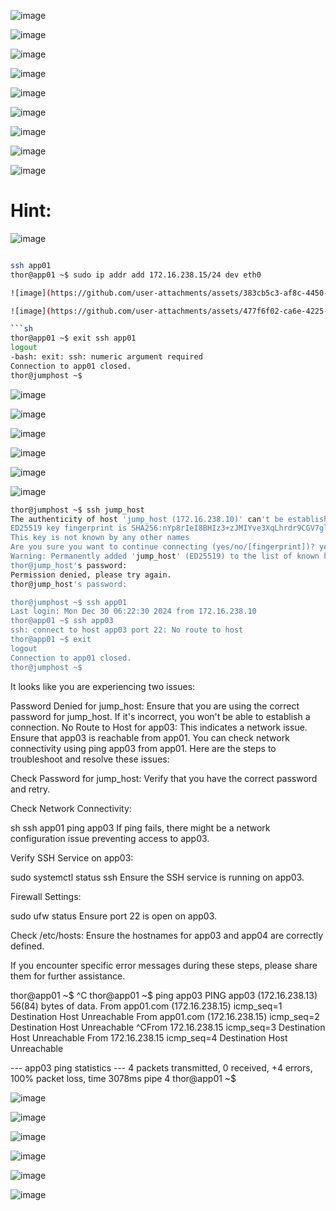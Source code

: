 ![image](https://github.com/user-attachments/assets/306f8bf1-349c-4bb0-acd6-1cda8faf4fdb)

![image](https://github.com/user-attachments/assets/6e16e9c9-6cb7-49d6-8fda-7080203347bf)

![image](https://github.com/user-attachments/assets/e44576bc-0fe9-4711-88e0-7d8308a45e44)

![image](https://github.com/user-attachments/assets/c8870c68-b6eb-4efc-a95d-1aab1c3e8719)

![image](https://github.com/user-attachments/assets/f3b6c4cf-fa53-4406-bb11-3c4eaae007d4)

![image](https://github.com/user-attachments/assets/2d85f65f-8456-4a60-9944-f70670c060f3)

![image](https://github.com/user-attachments/assets/f93bfb45-01b0-4c8b-9744-0ecbc3ea4768)

![image](https://github.com/user-attachments/assets/4c535caa-0679-4f89-b21d-a89e3680212a)

![image](https://github.com/user-attachments/assets/bf2805db-497e-4ddc-98f6-c8deaaf41a18)

# Hint:
![image](https://github.com/user-attachments/assets/a047e408-23d0-404c-915a-4197681a45db)

```sh

ssh app01
thor@app01 ~$ sudo ip addr add 172.16.238.15/24 dev eth0

![image](https://github.com/user-attachments/assets/383cb5c3-af8c-4450-860c-2dc80e12b377)

![image](https://github.com/user-attachments/assets/477f6f02-ca6e-4225-9a3a-1508ff5ae750)

```sh
thor@app01 ~$ exit ssh app01
logout
-bash: exit: ssh: numeric argument required
Connection to app01 closed.
thor@jumphost ~$ 
```

![image](https://github.com/user-attachments/assets/9617ca8f-4136-4f96-92d6-35eb24647ab2)

![image](https://github.com/user-attachments/assets/68037be0-1f20-49b5-8129-b66d457e40d5)

![image](https://github.com/user-attachments/assets/76aaf473-5db7-4d51-8d48-d14cce0ed983)

![image](https://github.com/user-attachments/assets/577e11f1-068f-4a9f-994c-82269c0ddb12)

![image](https://github.com/user-attachments/assets/c7cc143f-8276-4c23-a4e4-cd28b8608f39)

![image](https://github.com/user-attachments/assets/aa8256e3-dbc5-470d-8006-5764fe403ca1)


```sh
thor@jumphost ~$ ssh jump_host
The authenticity of host 'jump_host (172.16.238.10)' can't be established.
ED25519 key fingerprint is SHA256:nYp8rIeI8BHIz3+zJMIYve3XqLhrdr9CGV7glJuucV4.
This key is not known by any other names
Are you sure you want to continue connecting (yes/no/[fingerprint])? yes
Warning: Permanently added 'jump_host' (ED25519) to the list of known hosts.
thor@jump_host's password: 
Permission denied, please try again.
thor@jump_host's password: 

thor@jumphost ~$ ssh app01
Last login: Mon Dec 30 06:22:30 2024 from 172.16.238.10
thor@app01 ~$ ssh app03
ssh: connect to host app03 port 22: No route to host
thor@app01 ~$ exit
logout
Connection to app01 closed.
thor@jumphost ~$
```

It looks like you are experiencing two issues:

Password Denied for jump_host: Ensure that you are using the correct password for jump_host. If it's incorrect, you won't be able to establish a connection.
No Route to Host for app03: This indicates a network issue. Ensure that app03 is reachable from app01. You can check network connectivity using ping app03 from app01.
Here are the steps to troubleshoot and resolve these issues:

Check Password for jump_host: Verify that you have the correct password and retry.

Check Network Connectivity:

sh
ssh app01
ping app03
If ping fails, there might be a network configuration issue preventing access to app03.

Verify SSH Service on app03:

sudo systemctl status ssh
Ensure the SSH service is running on app03.

Firewall Settings:

sudo ufw status
Ensure port 22 is open on app03.

Check /etc/hosts: Ensure the hostnames for app03 and app04 are correctly defined.

If you encounter specific error messages during these steps, please share them for further assistance.


thor@app01 ~$ ^C
thor@app01 ~$ ping app03
PING app03 (172.16.238.13) 56(84) bytes of data.
From app01.com (172.16.238.15) icmp_seq=1 Destination Host Unreachable
From app01.com (172.16.238.15) icmp_seq=2 Destination Host Unreachable
^CFrom 172.16.238.15 icmp_seq=3 Destination Host Unreachable
From 172.16.238.15 icmp_seq=4 Destination Host Unreachable

--- app03 ping statistics ---
4 packets transmitted, 0 received, +4 errors, 100% packet loss, time 3078ms
pipe 4
thor@app01 ~$ 


![image](https://github.com/user-attachments/assets/804296ba-5037-45f4-90dc-2c52825d5e32)

![image](https://github.com/user-attachments/assets/e0d73ee0-dcf9-4227-9e33-b970ec03cc3e)

![image](https://github.com/user-attachments/assets/3cd83a41-e722-4317-966a-081ea01eb7b6)

![image](https://github.com/user-attachments/assets/d062b784-143c-48bf-83d6-a29781ff44dd)

![image](https://github.com/user-attachments/assets/c6b9e035-6c0d-475c-9a4e-bc9d62c3a87d)

![image](https://github.com/user-attachments/assets/9352c012-7966-4e76-8e38-37549c16e51a)
